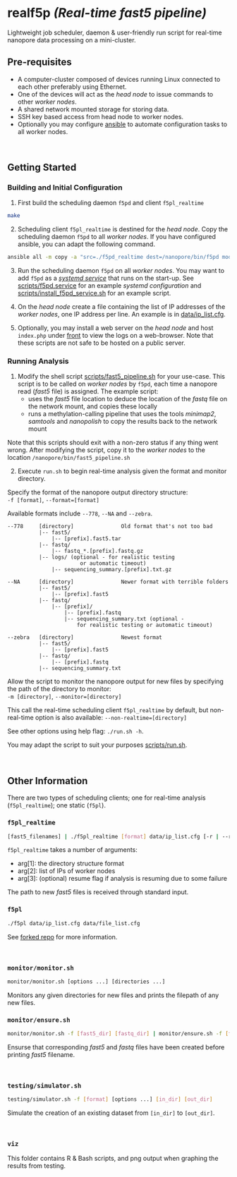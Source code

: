 # **realf5p** *(Real-time fast5 pipeline)*

Lightweight job scheduler, daemon & user-friendly run script for real-time nanopore data processing on a mini-cluster.

## Pre-requisites

- A computer-cluster composed of devices running Linux connected to each other preferably using Ethernet.
- One of the devices will act as the *head node* to issue commands to other *worker nodes*.
- A shared network mounted storage for storing data.
- SSH key based access from head node to worker nodes.
- Optionally you may configure [ansible](https://docs.ansible.com/ansible/latest/index.html) to automate configuration tasks to all worker nodes.

</br>

## Getting Started

### Building and Initial Configuration

1. First build the scheduling daemon `f5pd` and client `f5pl_realtime`

```sh
make
```

2. Scheduling client `f5pl_realtime` is destined for the *head node*. Copy the scheduling daemon `f5pd` to all *worker nodes*. If you have configured ansible, you can adapt the following command.

```sh
ansible all -m copy -a "src=./f5pd_realtime dest=/nanopore/bin/f5pd mode=0755"
```

3. Run the scheduling daemon `f5pd` on all *worker nodes*. You may want to add `f5pd` as a *[systemd service](http://manpages.ubuntu.com/manpages/cosmic/man5/systemd.service.5.html)* that runs on the start-up. See [scripts/f5pd.service](https://github.com/sashajenner/realf5p/blob/master/scripts/f5pd.service) for an example *systemd configuration* and  [scripts/install_f5pd_service.sh](https://github.com/sashajenner/realf5p/blob/master/scripts/install_f5pd_service.sh) for an example script.

4. On the *head node* create a file containing the list of IP addresses of the *worker nodes*, one IP address per line. An example is in [data/ip_list.cfg](https://github.com/sashajenner/realf5p/blob/master/data/ip_list.cfg).

5. Optionally, you may install a web server on the *head node* and host `index.php` under [front](https://github.com/sashajenner/realf5p/tree/master/front) to view the logs on a web-browser. Note that these scripts are not safe to be hosted on a public server.

### Running Analysis

1. Modify the shell script [scripts/fast5_pipeline.sh](https://github.com/sashajenner/realf5p/blob/master/scripts/fast5_pipeline.sh) for your use-case. This script is to be called on *worker nodes* by `f5pd`, each time a nanopore read (*fast5* file) is assigned. The example script:
    - uses the *fast5* file location to deduce the location of the *fastq* file on the network mount, and copies these locally
    - runs a methylation-calling pipeline that uses the tools *minimap2*, *samtools* and *nanopolish* to copy the results back to the network mount

  Note that this scripts should exit with a non-zero status if any thing went wrong. After modifying the script, copy it to the *worker nodes* to the location `/nanopore/bin/fast5_pipeline.sh`

2. Execute `run.sh` to begin real-time analysis given the format and monitor directory.

Specify the format of the nanopore output directory structure:</br>
  `-f [format]`, `--format=[format]`</br>

  Available formats include `--778`, `--NA` and `--zebra`.
  
    --778     [directory]               Old format that's not too bad
              |-- fast5/
                  |-- [prefix].fast5.tar
              |-- fastq/
                  |-- fastq_*.[prefix].fastq.gz
              |-- logs/ (optional - for realistic testing
                           or automatic timeout)
                  |-- sequencing_summary.[prefix].txt.gz
           
    --NA      [directory]               Newer format with terrible folders
              |-- fast5/
                  |-- [prefix].fast5
              |-- fastq/
                  |-- [prefix]/
                      |-- [prefix].fastq
                      |-- sequencing_summary.txt (optional - 
                          for realistic testing or automatic timeout)
  
    --zebra   [directory]               Newest format
              |-- fast5/
                  |-- [prefix].fast5
              |-- fastq/
                  |-- [prefix].fastq
              |-- sequencing_summary.txt
              
Allow the script to monitor the nanopore output for new files by specifying the path of the directory to monitor:</br>
  `-m [directory]`, `--monitor=[directory]`

This call the real-time scheduling client `f5pl_realtime` by default, but non-real-time option is also available:
  `--non-realtime=[directory]`

See other options using help flag: `./run.sh -h`.

You may adapt the script to suit your purposes [scripts/run.sh](https://github.com/sashajenner/realf5p/blob/master/run.sh).

</br>

## Other Information

There are two types of scheduling clients; one for real-time analysis (`f5pl_realtime`); one static (`f5pl`).

### `f5pl_realtime`

```sh
[fast5_filenames] | ./f5pl_realtime [format] data/ip_list.cfg [-r | --resume]
```

`f5pl_realtime` takes a number of arguments:
  - arg[1]: the directory structure format
  - arg[2]: list of IPs of worker nodes
  - arg[3]: (optional) resume flag if analysis is resuming due to some failure
  
The path to new *fast5* files is received through standard input.

### `f5pl`

```sh
./f5pl data/ip_list.cfg data/file_list.cfg
```

See [forked repo](https://github.com/hasindu2008/f5p) for more information.

</br>

### `monitor/monitor.sh`

```sh
monitor/monitor.sh [options ...] [directories ...]
```

Monitors any given directories for new files and prints the filepath of any new files.

### `monitor/ensure.sh`

```sh
monitor/monitor.sh -f [fast5_dir] [fastq_dir] | monitor/ensure.sh -f [format]
```

Ensurse that corresponding *fast5* and *fastq* files have been created before printing *fast5* filename.

</br>

### `testing/simulator.sh`

```sh
testing/simulator.sh -f [format] [options ...] [in_dir] [out_dir]
```

Simulate the creation of an existing dataset from `[in_dir]` to `[out_dir]`.

</br>

### `viz` 
This folder contains R & Bash scripts, and png output when graphing the results from testing.
